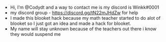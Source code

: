 - Hi, I’m @Codydt and a way to contact me is my discord is Winkk#0001
- my discord group - https://discord.gg/tN22mJHdZw for help
- I made this blooket hack because my math teacher started to do alot of blooket so I just got an idea and made a hack for blooket.
- My name will stay unknown because of the teachers out there i know they would suspend me
